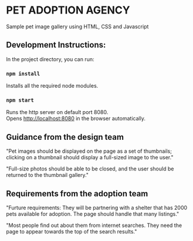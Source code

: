 # PET ADOPTION AGENCY

Sample pet image gallery using HTML, CSS and Javascript

## Development Instructions:

In the project directory, you can run:

### `npm install`

Installs all the required node modules.

### `npm start`

Runs the http server on default port 8080.<br>
Opens [http://localhost:8080](http://localhost:8080) in the browser automatically.


## Guidance from the design team

"Pet images should be displayed on the page as a set of thumbnails; clicking on a thumbnail should display a full-sized image to the user."

"Full-size photos should be able to be closed, and the user should be returned to the thumbnail gallery."

## Requirements from the adoption team

"Furture requirements: They will be partnering with a shelter that has 2000 pets available for adoption. The page should handle that many listings."

"Most people find out about them from internet searches. They need the page to appear towards the top of the search results."
